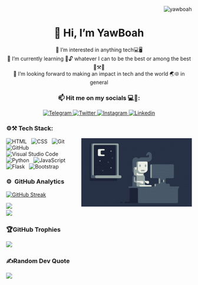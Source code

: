 <p align="right"> <img src="https://komarev.com/ghpvc/?username=yawboah&label=Profile%20views&color=e91e63&style=flat" alt="yawboah" /> </p>
<h1 align="center">👋 Hi, I’m YawBoah</h1> 
<p align="center">👀 I’m interested in anything tech💻🖥<br>
🌱 I’m currently learning 📙🔓 whatever I can to be the best or among the best 👷⚒👷<br>
💞️ I’m looking forward to making an impact in tech and the world 🌏🌐 in general </p>

<h3 align='center'>📫 Hit me on my socials 💻📱:</h3>
<p align='center'>
  
  <a href="https://t.me/wofa_NanaYaw">
  <img alt="Telegram" src="https://img.shields.io/badge/Yboah-30302f?style=for-the-badge&logo=telegram"/>
</a>
  
<a href="https://twitter.com/YYawboahene">
  <img alt="Twitter" src="https://img.shields.io/badge/Twitter-1DA1F2?logo=twitter&logoColor=white&style=for-the-badge"/>
</a>
  
<a href="https://www.instagram.com/mr.yob_/">
  <img alt="Instagram" src="https://img.shields.io/badge/Instagram-E4405F?logo=instagram&logoColor=white&style=for-the-badge"/>
</a>
  
<a href="https://www.linkedin.com/in/yaw-boahene-39a880210/">
  <img alt="Linkedin" src="https://img.shields.io/badge/linkedin-0077B5?logo=linkedin&logoColor=white&style=for-the-badge"/>
</a>
</p>

<h3 align='left'>⚙⚒ Tech Stack:</h3>
<img alt="Night Coding" src="https://raw.githubusercontent.com/AVS1508/AVS1508/master/assets/Night-Coding.gif" align="right"/>

![HTML](https://img.shields.io/badge/-HTML-05122A?style=flat&logo=HTML5) &nbsp;
![CSS](https://img.shields.io/badge/-CSS-05122A?style=flat&logo=CSS3&logoColor=1572B6) &nbsp;
![Git](https://img.shields.io/badge/-Git-05122A?style=flat&logo=git) &nbsp;
![GitHub](https://img.shields.io/badge/-GitHub-05122A?style=flat&logo=github) &nbsp; <br>
![Visual Studio Code](https://img.shields.io/badge/-Visual%20Studio%20Code-05122A?style=flat&logo=visual-studio-code&logoColor=007ACC) &nbsp;
![Python](https://img.shields.io/badge/-Python-05122A?style=flat&logo=python) &nbsp;
![JavaScript](https://img.shields.io/badge/-JavaScript-05122A?style=flat&logo=javascript)&nbsp; <br>
![Flask](https://img.shields.io/badge/-Flask-05122A?style=flat&logo=flask) &nbsp;
![Bootstrap](https://img.shields.io/badge/-Bootstrap-05122A?style=flat&logo=bootstrap&logoColor=563D7C)

### ⚙️ &nbsp;GitHub Analytics
[![GitHub Streak](https://streak-stats.demolab.com/?user=YawBoah&theme=chartreuse-dark&hide_border=true)](https://git.io/streak-stats)
<p align="left">
<a href="https://github.com/AVS1508">
  <img height="200em" src="https://github-readme-stats-eight-theta.vercel.app/api?username=YawBoah&show_icons=true&theme=chartreuse-dark&include_all_commits=true&count_private=true&hide_border=true"/> <br>
  <img height="200em" src="https://github-readme-stats-eight-theta.vercel.app/api/top-langs/?username=YawBoah&layout=compact&langs_count=8&theme=chartreuse-dark&hide_border=true"/>
</a>
</p>

### 🏆GitHub Trophies
![](https://github-trophies.vercel.app/?username=YawBoah&theme=matrix&no-frame=true&no-bg=true&margin-w=4)

### ✍️Random Dev Quote
![](https://quotes-github-readme.vercel.app/api?type=horizontal&theme=merko)







